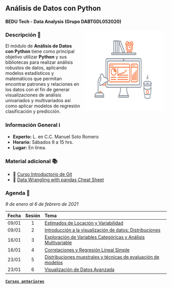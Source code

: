 ## Análisis de Datos con Python
#### BEDU Tech - Data Analysis (Grupo DABTGDL052020)

<img src="imagenes/image.gif" align="right" height="250" width="250" hspace="10">

### Descripción :pencil:

El módulo de __Análisis de Datos con Python__ tiene como principal objetivo utilizar __Python__ y sus bibliotecas para realizar análisis robustos de datos, aplicando modelos estadísticos y matemáticos que permitan encontrar patrones y relaciones en los datos con el fin de generar visualizaciones de análisis univariados y multivariados así como aplicar modelos de regresión clasificación y predicción.

### Información General :information_source:

- **Experto:** L. en C.C. Manuel Soto Romero
- **Horario:** Sábados 9 a 15 hrs.
- **Lugar:**   En línea.

### Material adicional :books:

- :link: [Curso Introductorio  de Git](https://github.com/beduExpert/Curso-Introductorio-Git-2020/blob/master/README.md)
- :link: [Data Wrangling with pandas Cheat Sheet](https://pandas.pydata.org/Pandas_Cheat_Sheet.pdf)

### Agenda :date:

*9 de enero al 6 de febrero de 2021*

Fecha | Sesión | Tema                                                          | 
------| :----: | :------------------------------------------------------------ | 
09/01 | 1      | [Estimados de Locación y Variabilidad](sesion01/README.md)    | 
09/01 | 2      | [Introducción a la visualización de datos: Distribuciones](sesion02/README.md) |
16/01 | 3      | [Exploración de Variables Categóricas y Análisis Multivariable](sesion03/README.md) |
16/01 | 4      | [Correlaciones y Regresión Lineal Simple](sesion04/README.md) |
23/01 | 5      | [Distribuciones muestrales y técnicas de evaluación de modelos](sesion05/README.md) |
23/01 | 6      | [Visualización de Datos Avanzada](sesion06/README.md) |
<!--
12/11 | 7      | Pruebas A/B y Procesamiento del Lenguaje Natural | [**`Sesión 7`**](sesion07/Readme.md) |
30/11 | 8      | ntroducción a Machine Learning: Clasificación No Supervisada y Supervisada | [**`Sesión 8`**](sesion08/Readme.md)
-->
[**`Cursos anteriores`**](anteriores/README.md)
